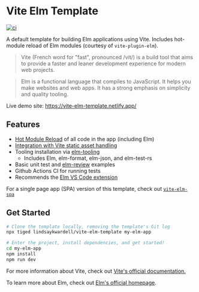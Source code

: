 # Vite Elm Template

[![ci](https://github.com/lindsaykwardell/vite-elm-template/actions/workflows/ci.yml/badge.svg)](https://github.com/lindsaykwardell/vite-elm-template/actions/workflows/ci.yml)

A default template for building Elm applications using Vite. Includes hot-module reload of Elm modules (courtesy of `vite-plugin-elm`).

> Vite (French word for "fast", pronounced /vit/) is a build tool that aims to provide a faster and leaner development experience for modern web projects.

> Elm is a functional language that compiles to JavaScript. It helps you make websites and web apps. It has a strong emphasis on simplicity and quality tooling.

Live demo site: https://vite-elm-template.netlify.app/

## Features

- [Hot Module Reload](https://github.com/hmsk/vite-plugin-elm) of all code in the app (including Elm)
- [Integration with Vite static asset handling](https://package.elm-lang.org/packages/hmsk/elm-vite-plugin-helper/latest/)
- Tooling installation via [elm-tooling](https://elm-tooling.github.io/elm-tooling-cli/)
  - Includes Elm, elm-format, elm-json, and elm-test-rs
- Basic unit test and [elm-review](https://package.elm-lang.org/packages/jfmengels/elm-review/latest/) examples
- Github Actions CI for running tests
- Recommends the [Elm VS Code extension](https://marketplace.visualstudio.com/items?itemName=Elmtooling.elm-ls-vscode)

For a single page app (SPA) version of this template, check out [`vite-elm-spa`](https://github.com/lindsaykwardell/vite-elm-spa)

## Get Started

```bash
# Clone the template locally, removing the template's Git log
npx tiged lindsaykwardell/vite-elm-template my-elm-app

# Enter the project, install dependencies, and get started!
cd my-elm-app
npm install
npm run dev
```

For more information about Vite, check out [Vite's official documentation.](https://vitejs.dev/)

To learn more about Elm, check out [Elm's official homepage](https://elm-lang.org/).
